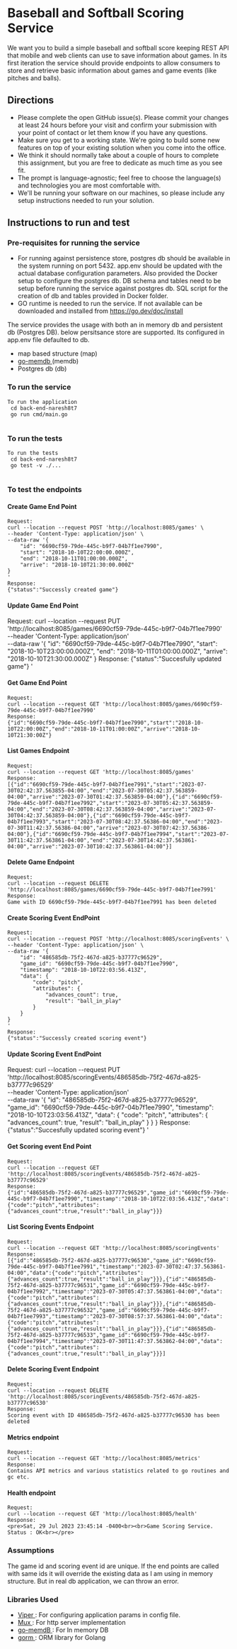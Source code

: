 # Baseball and Softball Scoring Service

We want you to build a simple baseball and softball score keeping REST API that mobile and web clients can use to save information about games. In its first iteration the service should provide endpoints to allow consumers to store and retrieve basic information about games and game events (like pitches and balls).

## Directions
- Please complete the open GitHub issue(s). Please commit your changes at least 24 hours before your visit and confirm your submission with your point of contact or let them know if you have any questions.
- Make sure you get to a working state. We're going to build some new features on top of your existing solution when you come into the office.
- We think it should normally take about a couple of hours to complete this assignment, but you are free to dedicate as much time as you see fit.
- The prompt is language-agnostic; feel free to choose the language(s) and technologies you are most comfortable with.
- We'll be running your software on our machines, so please include any setup instructions needed to run your solution.

## Instructions to run and test

### Pre-requisites for running the service
  - For running against persistence store, postgres db should be available in the system running on port 5432. app.env should be updated with the actual database configuration parameters. Also provided the Docker setup to configure the postgres db. DB schema and tables need to be setup before running the service against postgres db. SQL script for the creation of db and tables provided in Docker folder.
  - GO runtime is needed to run the service. If not available can be downloaded and installed from https://go.dev/doc/install

The service provides the usage with both an in memory db and persistent db (Postgres DB). below persitsance store are supported. Its configured in app.env file defaulted to db.
  - map based structure (map)
  - <a href="https://github.com/hashicorp/go-memdb"> go-memdb </a> (memdb)
  - Postgres db (db)

### To run the service
```
To run the application
 cd back-end-naresh8t7
 go run cmd/main.go
 
```

### To run the tests
```
To run the tests
 cd back-end-naresh8t7
 go test -v ./...
 
```

### To test the endpoints
#### Create Game End Point
```
Request:
curl --location --request POST 'http://localhost:8085/games' \
--header 'Content-Type: application/json' \
--data-raw '{
    "id": "6690cf59-79de-445c-b9f7-04b7f1ee7990",
    "start": "2018-10-10T22:00:00.000Z",
    "end": "2018-10-11T01:00:00.000Z",
    "arrive": "2018-10-10T21:30:00.000Z"
}
'
Response:
{"status":"Successly created game"}
```

#### Update Game End Point
Request:
curl --location --request PUT 'http://localhost:8085/games/6690cf59-79de-445c-b9f7-04b7f1ee7990' \
--header 'Content-Type: application/json' \
--data-raw '{
    "id": "6690cf59-79de-445c-b9f7-04b7f1ee7990",
    "start": "2018-10-10T23:00:00.000Z",
    "end": "2018-10-11T01:00:00.000Z",
    "arrive": "2018-10-10T21:30:00.000Z"
}
Response:
{"status":"Succesfully updated game"}
'

#### Get Game End Point
```
Request:
curl --location --request GET 'http://localhost:8085/games/6690cf59-79de-445c-b9f7-04b7f1ee7990'
Response:
{"id":"6690cf59-79de-445c-b9f7-04b7f1ee7990","start":"2018-10-10T22:00:00Z","end":"2018-10-11T01:00:00Z","arrive":"2018-10-10T21:30:00Z"}
```

#### List Games Endpoint
```
Request:
curl --location --request GET 'http://localhost:8085/games'
Response:
[{"id":"6690cf59-79de-445c-b9f7-04b7f1ee7991","start":"2023-07-30T02:42:37.563855-04:00","end":"2023-07-30T05:42:37.563859-04:00","arrive":"2023-07-30T01:42:37.563859-04:00"},{"id":"6690cf59-79de-445c-b9f7-04b7f1ee7992","start":"2023-07-30T05:42:37.563859-04:00","end":"2023-07-30T08:42:37.563859-04:00","arrive":"2023-07-30T04:42:37.563859-04:00"},{"id":"6690cf59-79de-445c-b9f7-04b7f1ee7993","start":"2023-07-30T08:42:37.56386-04:00","end":"2023-07-30T11:42:37.56386-04:00","arrive":"2023-07-30T07:42:37.56386-04:00"},{"id":"6690cf59-79de-445c-b9f7-04b7f1ee7994","start":"2023-07-30T11:42:37.563861-04:00","end":"2023-07-30T14:42:37.563861-04:00","arrive":"2023-07-30T10:42:37.563861-04:00"}]
```

#### Delete Game Endpoint
```
Request:
curl --location --request DELETE 'http://localhost:8085/games/6690cf59-79de-445c-b9f7-04b7f1ee7991'
Response:
Game with ID 6690cf59-79de-445c-b9f7-04b7f1ee7991 has been deleted
```

#### Create Scoring Event EndPoint
```
Request:
curl --location --request POST 'http://localhost:8085/scoringEvents' \
--header 'Content-Type: application/json' \
--data-raw '{
    "id": "486585db-75f2-467d-a825-b37777c96529",
    "game_id": "6690cf59-79de-445c-b9f7-04b7f1ee7990",
    "timestamp": "2018-10-10T22:03:56.413Z",
    "data": {
        "code": "pitch",
        "attributes": {
            "advances_count": true,
            "result": "ball_in_play"
        }
    }
}
'
Response:
{"status":"Successly created scoring event"}
```

#### Update Scoring Event EndPoint
Request:
curl --location --request PUT 'http://localhost:8085/scoringEvents/486585db-75f2-467d-a825-b37777c96529' \
--header 'Content-Type: application/json' \
--data-raw '{
    "id": "486585db-75f2-467d-a825-b37777c96529",
    "game_id": "6690cf59-79de-445c-b9f7-04b7f1ee7990",
    "timestamp": "2018-10-10T23:03:56.413Z",
    "data": {
        "code": "pitch",
        "attributes": {
            "advances_count": true,
            "result": "ball_in_play"
        }
    }
}
Response:
{"status":"Succesfully updated scoring event"}
'

#### Get Scoring event End Point
```
Request:
curl --location --request GET 'http://localhost:8085/scoringEvents/486585db-75f2-467d-a825-b37777c96529'
Response:
{"id":"486585db-75f2-467d-a825-b37777c96529","game_id":"6690cf59-79de-445c-b9f7-04b7f1ee7990","timestamp":"2018-10-10T22:03:56.413Z","data":{"code":"pitch","attributes":{"advances_count":true,"result":"ball_in_play"}}}
```

#### List Scoring Events Endpoint
```
Request:
curl --location --request GET 'http://localhost:8085/scoringEvents'
Response:
[{"id":"486585db-75f2-467d-a825-b37777c96530","game_id":"6690cf59-79de-445c-b9f7-04b7f1ee7991","timestamp":"2023-07-30T02:47:37.563861-04:00","data":{"code":"pitch","attributes":{"advances_count":true,"result":"ball_in_play"}}},{"id":"486585db-75f2-467d-a825-b37777c96531","game_id":"6690cf59-79de-445c-b9f7-04b7f1ee7992","timestamp":"2023-07-30T05:47:37.563861-04:00","data":{"code":"pitch","attributes":{"advances_count":true,"result":"ball_in_play"}}},{"id":"486585db-75f2-467d-a825-b37777c96532","game_id":"6690cf59-79de-445c-b9f7-04b7f1ee7993","timestamp":"2023-07-30T08:57:37.563861-04:00","data":{"code":"pitch","attributes":{"advances_count":true,"result":"ball_in_play"}}},{"id":"486585db-75f2-467d-a825-b37777c96533","game_id":"6690cf59-79de-445c-b9f7-04b7f1ee7994","timestamp":"2023-07-30T11:47:37.563862-04:00","data":{"code":"pitch","attributes":{"advances_count":true,"result":"ball_in_play"}}}]
```

#### Delete Scoring Event Endpoint
```
Request:
curl --location --request DELETE 'http://localhost:8085/scoringEvents/486585db-75f2-467d-a825-b37777c96530'
Response:
Scoring event with ID 486585db-75f2-467d-a825-b37777c96530 has been deleted
```

#### Metrics endpoint
```
Request:
curl --location --request GET 'http://localhost:8085/metrics'
Response:
Contains API metrics and various statistics related to go routines and gc etc.
```

#### Health endpoint
```
Request:
curl --location --request GET 'http://localhost:8085/health'
Response:
<pre>Sat, 29 Jul 2023 23:45:14 -0400<br><br>Game Scoring Service. Status : OK<br></pre>
```

### Assumptions

The game id and scoring event id are unique. If the end points are called with same ids it will override the existing data as I am using in memory structure. But in real db application, we can throw an error.

### Libraries Used
- <a href="github.com/spf13/viper">Viper </a>: For configuring application params in config file.
- <a href="github.com/gorilla/mux"> Mux </a>: For http server implementation
- <a href="https://github.com/hashicorp/go-memdb"> go-memdB </a>: For In memory DB
- <a href="https://github.com/go-gorm/gorm"> gorm </a>:  ORM library for Golang